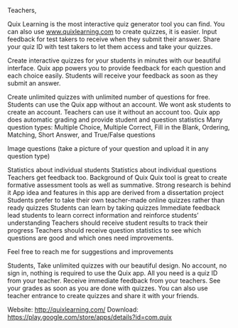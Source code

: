 Teachers,

Quix Learning is the most interactive quiz generator tool you can find. 
You can also use www.quixlearning.com to create quizzes, it is easier.
Input feedback for test takers to receive when they submit their answer. 
Share your quiz ID with test takers to let them access and take your quizzes.

Create interactive quizzes for your students in minutes with our beautiful interface.
Quix app powers you to provide feedback for each question and each choice easily. Students will receive your feedback as soon as they submit an answer.

Create unlimited quizzes with unlimited number of questions for free.
Students can use the Quix app without an account. We wont ask students to create an account.
Teachers can use it without an account too.
Quix app does automatic grading and provide student and question statistics
Many question types: Multiple Choice, Multiple Correct, Fill in the Blank, Ordering, Matching, Short Answer, and True/False questions

Image questions (take a picture of your question and upload it in any question type)

Statistics about individual students
Statistics about individual questions
Teachers get feedback too.
Background of Quix
Quix tool is great to create formative assessment tools as well as summative.
Strong research is behind it
App idea and features in this app are derived from a dissertation project
Students prefer to take their own teacher-made online quizzes rather than ready quizzes
Students can learn by taking quizzes
Immediate feedback lead students to learn correct information and reinforce students’ understanding
Teachers should receive student results to track their progress
Teachers should receive question statistics to see which questions are good and which ones need improvements.

Feel free to reach me for suggestions and improvements

Students,
Take unlimited quizzes with our beautiful design. No account, no sign in, nothing is required to use the Quix app. All you need is a quiz ID from your teacher. Receive immediate feedback from your teachers. See your grades as soon as you are done with quizzes.
You can also use teacher entrance to create quizzes and share it with your friends.

Website: http://quixlearning.com/
Download: https://play.google.com/store/apps/details?id=com.quix
